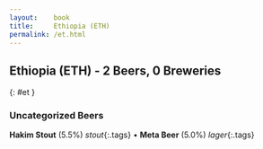 ```yaml
---
layout:    book
title:     Ethiopia (ETH)
permalink: /et.html
---
```


## Ethiopia (ETH) - 2 Beers, 0 Breweries
{: #et }




### Uncategorized Beers

**Hakim Stout** (5.5%) _stout_{:.tags}  • 
**Meta Beer** (5.0%) _lager_{:.tags} 



 
